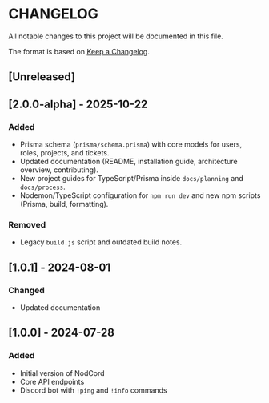 # CHANGELOG

All notable changes to this project will be documented in this file.

The format is based on [Keep a Changelog](https://keepachangelog.com/en/1.0.0/).

## [Unreleased]

## [2.0.0-alpha] - 2025-10-22
### Added
- Prisma schema (`prisma/schema.prisma`) with core models for users, roles, projects, and tickets.
- Updated documentation (README, installation guide, architecture overview, contributing).
- New project guides for TypeScript/Prisma inside `docs/planning` and `docs/process`.
- Nodemon/TypeScript configuration for `npm run dev` and new npm scripts (Prisma, build, formatting).

### Removed
- Legacy `build.js` script and outdated build notes.

## [1.0.1] - 2024-08-01
### Changed
- Updated documentation

## [1.0.0] - 2024-07-28
### Added
- Initial version of NodCord
- Core API endpoints
- Discord bot with `!ping` and `!info` commands

